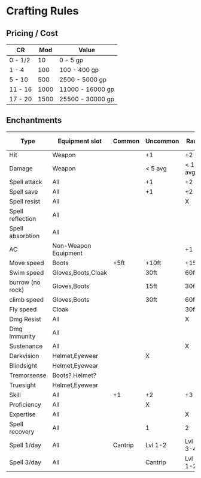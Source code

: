 # Crafting Rules

## Pricing / Cost

| CR 		| Mod	| Value				|
| --- | --- | --- |
| 0 - 1/2	| 10	| 0 - 5 gp			|
| 1 - 4		| 100	| 100 - 400 gp		|
| 5 - 10	| 500	| 2500 - 5000 gp	|
| 11 - 16	| 1000	| 11000 - 16000 gp	|
| 17 - 20	| 1500	| 25500 - 30000 gp	|


## Enchantments 

| Type 				| Equipment slot 		| Common	| Uncommon	| Rare		| Very Rare	| Legendary	|
| --- | --- | --- | --- | --- | --- | --- |
| Hit 				| Weapon				|			| +1		| +2		| +3		| +4		|	
| Damage			| Weapon				| 			| < 5 avg	| < 10 avg	| < 15 avg	| < 20 avg	|
| Spell attack		| All					|			| +1		| +2		| +3 		| +4		|
| Spell save		| All					|			| +1		| +2		| +3 		| +4		|
| Spell resist		| All					|			| 			| X			| 			|			|
| Spell reflection	| All					|			| 			|			| X			|			|
| Spell absorbtion	| All					|			| 			|			| 			| X			|
| AC 				| Non-Weapon Equipment	|			| 			| +1		| +2		| +3		|
| Move speed		| Boots					| +5ft		| +10ft		| +15ft		| 			|			|
| Swim speed 		| Gloves,Boots,Cloak	| 			| 30ft		| 60ft		| 			|			|
| burrow (no rock)	| Gloves,Boots			|			| 15ft		| 30ft		| 			|			|
| climb speed		| Gloves,Boots			|			| 30ft		| 60ft		| 			|			|
| Fly speed			| Cloak					|			| 			| 30ft		| 60ft		|			|
| Dmg Resist		| All					|			| 			| X			| 			|			|
| Dmg Immunity		| All					|			| 			| 			| X			|			|
| Sustenance		| All					|			| 			| X			| 			|			|
| Darkvision		| Helmet,Eyewear		|			| X			| 			| 			|			|
| Blindsight		| Helmet,Eyewear		|			| 			| 			| X			|			|
| Tremorsense		| Boots? Helmet?		|			| 			| 			| X			|			|
| Truesight			| Helmet,Eyewear		|			| 			| 			| 			| X			|
| Skill				| All					| +1		| +2		| +3		| +4		| +5		|
| Proficiency		| All					|			| X			| 			| 			|			|
| Expertise			| All					|			| 			| X			| 			|			|
| Spell recovery	| All					|			| 1			| 2			| 3			| 4			|
| Spell	1/day		| All					| Cantrip	| Lvl 1-2	| Lvl 3-4	| Lvl 5-6	| Lvl 7-8	|
| Spell	3/day		| All					| 			| Cantrip	| Lvl 1-2	| Lvl 3-4	| Lvl 5-6	|


